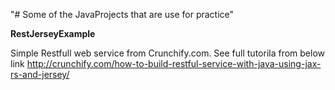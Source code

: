 "# Some of the JavaProjects that are use for practice" 

<b>RestJerseyExample</b>

Simple Restfull web service from Crunchify.com. See full tutorila from below link
http://crunchify.com/how-to-build-restful-service-with-java-using-jax-rs-and-jersey/

